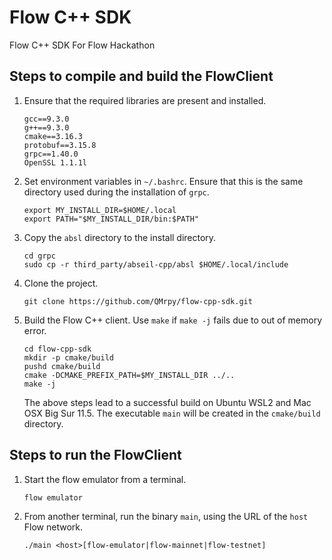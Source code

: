 # Flow C++ SDK
Flow C++ SDK For Flow Hackathon

## Steps to compile and build the FlowClient

1. Ensure that the required libraries are present and installed.

      ```
      gcc==9.3.0
      g++==9.3.0
      cmake==3.16.3
      protobuf==3.15.8
      grpc==1.40.0
      OpenSSL 1.1.1l
      ```
       
2. Set environment variables in `~/.bashrc`. Ensure that this is the same directory used during the installation of `grpc`.

      ```
      export MY_INSTALL_DIR=$HOME/.local
      export PATH="$MY_INSTALL_DIR/bin:$PATH"
      ```
      
3. Copy the `absl` directory to the install directory.

      ```
      cd grpc
      sudo cp -r third_party/abseil-cpp/absl $HOME/.local/include
      ```
      
4. Clone the project.

      ```
      git clone https://github.com/QMrpy/flow-cpp-sdk.git
      ```
      
5. Build the Flow C++ client. Use `make` if `make -j` fails due to out of memory error. 

      ```
      cd flow-cpp-sdk
      mkdir -p cmake/build
      pushd cmake/build
      cmake -DCMAKE_PREFIX_PATH=$MY_INSTALL_DIR ../..
      make -j
      ```
     
     The above steps lead to a successful build on Ubuntu WSL2 and Mac OSX Big Sur 11.5. The executable `main` will be created in the `cmake/build` directory.

## Steps to run the FlowClient

1. Start the flow emulator from a terminal.

      ```
      flow emulator
      ```
      
2. From another terminal, run the binary `main`, using the URL of the `host` Flow network.

      ```
      ./main <host>[flow-emulator|flow-mainnet|flow-testnet]
      ```
    
       

